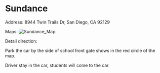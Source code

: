 # Sundance

Address: 8944 Twin Trails Dr, San Diego, CA 92129

Maps:
![Sundance_Map](Pickup_Location/Sundance.jpg)

Detail direction:

Park the car by the side of school front gate shows in the red circle of the map. 

Driver stay in the car, students will come to the car.